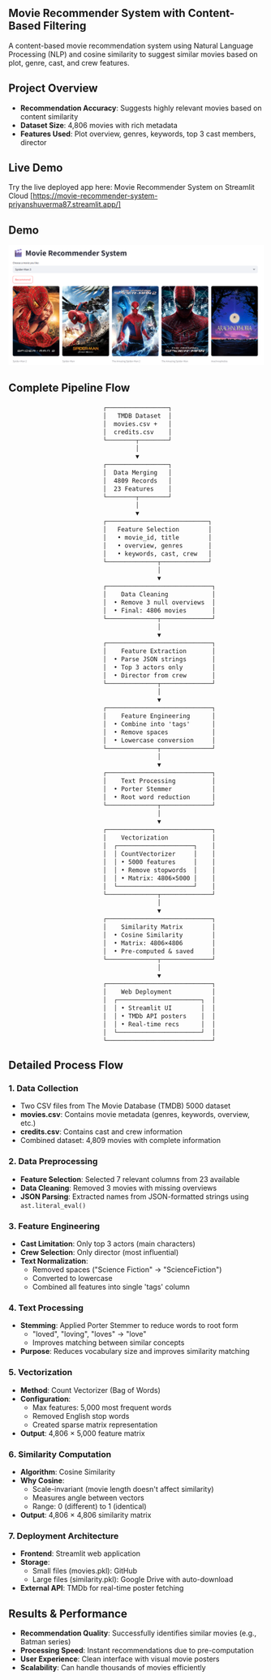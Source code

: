 ## Movie Recommender System with Content-Based Filtering

A content-based movie recommendation system using Natural Language Processing (NLP) and cosine similarity to suggest similar movies based on plot, genre, cast, and crew features.

## Project Overview

- **Recommendation Accuracy**: Suggests highly relevant movies based on content similarity
- **Dataset Size**: 4,806 movies with rich metadata
- **Features Used**: Plot overview, genres, keywords, top 3 cast members, director

## Live Demo

Try the live deployed app here:
Movie Recommender System on Streamlit Cloud
[https://movie-recommender-system-priyanshuverma87.streamlit.app/]

## Demo

![Movie Recommender App](movie-recommender-demo.png)


## Complete Pipeline Flow
                              ┌─────────────────┐
                              │   TMDB Dataset  │
                              │  movies.csv +   │
                              │  credits.csv    │
                              └────────┬────────┘
                                       │
                                       ▼
                              ┌─────────────────┐     
                              │  Data Merging   │     
                              │  4809 Records   │     
                              │  23 Features    │     
                              └────────┬────────┘     
                                       │
                                       ▼
                              ┌────────────────────────────┐
                              │   Feature Selection        │
                              │   • movie_id, title        │
                              │   • overview, genres       │
                              │   • keywords, cast, crew   │
                              └──────────────┬─────────────┘
                                             │
                                             ▼
                              ┌─────────────────────────────┐
                              │    Data Cleaning            │
                              │  • Remove 3 null overviews  │
                              │  • Final: 4806 movies       │
                              └──────────────┬──────────────┘
                                             │
                                             ▼
                              ┌─────────────────────────────┐
                              │    Feature Extraction       │
                              │  • Parse JSON strings       │
                              │  • Top 3 actors only        │
                              │  • Director from crew       │
                              └──────────────┬──────────────┘
                                             │
                                             ▼
                              ┌─────────────────────────────┐
                              │    Feature Engineering      │
                              │  • Combine into 'tags'      │
                              │  • Remove spaces            │
                              │  • Lowercase conversion     │
                              └──────────────┬──────────────┘
                                             │
                                             ▼
                              ┌─────────────────────────────┐
                              │    Text Processing          │
                              │  • Porter Stemmer           │
                              │  • Root word reduction      │
                              └──────────────┬──────────────┘
                                             │
                                             ▼
                              ┌─────────────────────────────┐
                              │    Vectorization            │
                              │  ┌─────────────────────┐    │
                              │  │ CountVectorizer     │    │
                              │  │ • 5000 features     │    │
                              │  │ • Remove stopwords  │    │
                              │  │ • Matrix: 4806×5000 │    │
                              │  └─────────────────────┘    │
                              └──────────────┬──────────────┘
                                             │
                                             ▼
                              ┌─────────────────────────────┐
                              │    Similarity Matrix        │
                              │  • Cosine Similarity        │
                              │  • Matrix: 4806×4806        │
                              │  • Pre-computed & saved     │
                              └──────────────┬──────────────┘
                                             │
                                             ▼
                              ┌─────────────────────────────┐
                              │    Web Deployment           │
                              │  ┌───────────────────────┐  │
                              │  │ • Streamlit UI        │  │
                              │  │ • TMDb API posters    │  │
                              │  │ • Real-time recs      │  │
                              │  └───────────────────────┘  │
                              └─────────────────────────────┘
## Detailed Process Flow

### 1. **Data Collection**
- Two CSV files from The Movie Database (TMDB) 5000 dataset
- **movies.csv**: Contains movie metadata (genres, keywords, overview, etc.)
- **credits.csv**: Contains cast and crew information
- Combined dataset: 4,809 movies with complete information

### 2. **Data Preprocessing**
- **Feature Selection**: Selected 7 relevant columns from 23 available
- **Data Cleaning**: Removed 3 movies with missing overviews
- **JSON Parsing**: Extracted names from JSON-formatted strings using `ast.literal_eval()`

### 3. **Feature Engineering**
- **Cast Limitation**: Only top 3 actors (main characters)
- **Crew Selection**: Only director (most influential)
- **Text Normalization**:
  - Removed spaces ("Science Fiction" → "ScienceFiction")
  - Converted to lowercase
  - Combined all features into single 'tags' column

### 4. **Text Processing**
- **Stemming**: Applied Porter Stemmer to reduce words to root form
  - "loved", "loving", "loves" → "love"
  - Improves matching between similar concepts
- **Purpose**: Reduces vocabulary size and improves similarity matching

### 5. **Vectorization**
- **Method**: Count Vectorizer (Bag of Words)
- **Configuration**:
  - Max features: 5,000 most frequent words
  - Removed English stop words
  - Created sparse matrix representation
- **Output**: 4,806 × 5,000 feature matrix

### 6. **Similarity Computation**
- **Algorithm**: Cosine Similarity
- **Why Cosine**:
  - Scale-invariant (movie length doesn't affect similarity)
  - Measures angle between vectors
  - Range: 0 (different) to 1 (identical)
- **Output**: 4,806 × 4,806 similarity matrix

### 7. **Deployment Architecture**
- **Frontend**: Streamlit web application
- **Storage**:
  - Small files (movies.pkl): GitHub
  - Large files (similarity.pkl): Google Drive with auto-download
- **External API**: TMDb for real-time poster fetching

## Results & Performance

- **Recommendation Quality**: Successfully identifies similar movies (e.g., Batman series)
- **Processing Speed**: Instant recommendations due to pre-computation
- **User Experience**: Clean interface with visual movie posters
- **Scalability**: Can handle thousands of movies efficiently

